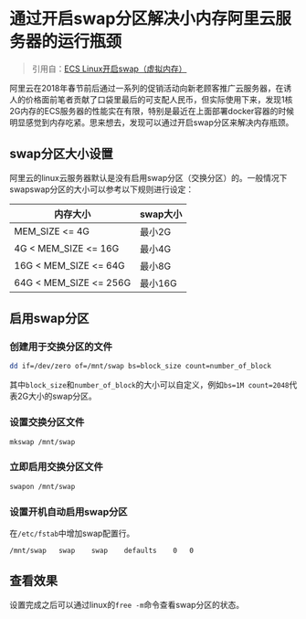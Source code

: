 # 通过开启swap分区解决小内存阿里云服务器的运行瓶颈

> 引用自：[ECS Linux开启swap（虚拟内存）](https://blog.csdn.net/u012203437/article/details/49737365)

阿里云在2018年春节前后通过一系列的促销活动向新老顾客推广云服务器，在诱人的价格面前笔者贡献了口袋里最后的可支配人民币，但实际使用下来，发现1核2G内存的ECS服务器的性能实在有限，特别是最近在上面部署docker容器的时候明显感觉到内存吃紧。思来想去，发现可以通过开启swap分区来解决内存瓶颈。
## swap分区大小设置
阿里云的linux云服务器默认是没有启用swap分区（交换分区）的。一般情况下swapswap分区的大小可以参考以下规则进行设定：

| 内存大小 | swap大小 |
| --- | --- |
| MEM_SIZE <= 4G | 最小2G |
| 4G < MEM_SIZE <= 16G | 最小4G |
| 16G < MEM_SIZE <= 64G | 最小8G |
| 64G < MEM_SIZE <= 256G | 最小16G |

## 启用swap分区
### 创建用于交换分区的文件
```bash
dd if=/dev/zero of=/mnt/swap bs=block_size count=number_of_block
```
其中`block_size`和`number_of_block`的大小可以自定义，例如`bs=1M count=2048`代表2G大小的swap分区。
### 设置交换分区文件
```bash
mkswap /mnt/swap
```
### 立即启用交换分区文件
```bash
swapon /mnt/swap
```
### 设置开机自动启用swap分区
在`/etc/fstab`中增加swap配置行。
```
/mnt/swap   swap    swap    defaults    0   0
```
## 查看效果
设置完成之后可以通过linux的`free -m`命令查看swap分区的状态。
